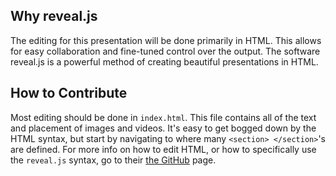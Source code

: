 ## Why reveal.js
The editing for this presentation will be done primarily in HTML. This allows for easy collaboration and fine-tuned control over the output. The software reveal.js is a powerful method of creating beautiful presentations in HTML.

## How to Contribute
Most editing should be done in `index.html`. This file contains all of the text and placement of images and videos. It's easy to get bogged down by the HTML syntax, but start by navigating to where many `<section> </section>`'s are defined. For more info on how to edit HTML, or how to specifically use the `reveal.js` syntax, go to their [the GitHub](https://github.com/hakimel/reveal.js) page.
